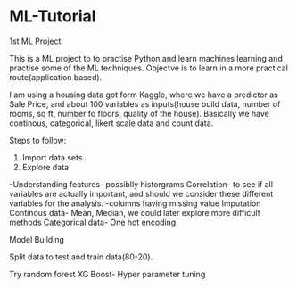 # ML-Tutorial
1st ML Project

This is a ML project to to practise Python and learn machines learning and practise some of the ML techniques. Objectve is to learn in a more practical route(application based).

I am using a housing data got form Kaggle, where we have a predictor as Sale Price, and about 100 variables as inputs(house build data, number of rooms, sq ft, number fo floors, quality of the house). Basically we have continous, categorical, likert scale data and count data.

Steps to follow:

1) Import data sets
2) Explore data

-Understanding features- possiblly historgrams
Correlation- to see if all variables are actually important, and should we consider these different variables for the analysis.
-columns having missing value
 Imputation
 Continous data- Mean, Median, we could later explore more difficult methods
 Categorical data- One hot encoding
 
 Model Building

 Split data to test and train data(80-20).
 
 Try random forest
 XG Boost-  Hyper parameter tuning
 
